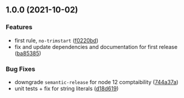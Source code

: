 ## 1.0.0 (2021-10-02)


### Features

* first rule, `no-trimstart` ([f0220bd](https://github.com/mixmaxhq/eslint-plugin-mixmax/commit/f0220bd443fc55287c77d92324aea450af5a9219))
* fix and update dependencies and documentation for first release ([ba85385](https://github.com/mixmaxhq/eslint-plugin-mixmax/commit/ba853851a4467f4bc80159575d0a9d68cc72975d))


### Bug Fixes

* downgrade `semantic-release` for node 12 comptaibility ([744a37a](https://github.com/mixmaxhq/eslint-plugin-mixmax/commit/744a37a9264a4c3e3322380f66f07c124e4f03b4))
* unit tests + fix for string literals ([d18d619](https://github.com/mixmaxhq/eslint-plugin-mixmax/commit/d18d619615ce92eb1b30d275ed57e253c3f4b6eb))

